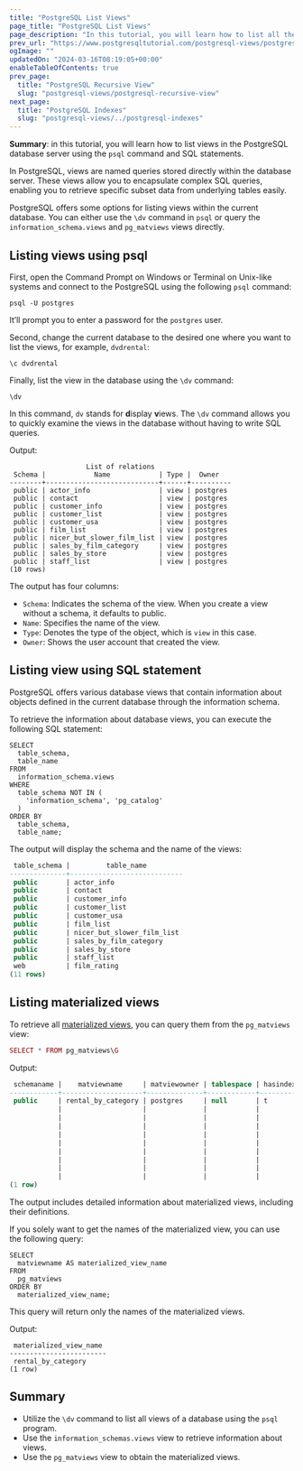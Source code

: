```yaml
---
title: "PostgreSQL List Views"
page_title: "PostgreSQL List Views"
page_description: "In this tutorial, you will learn how to list all the views in the current database in PostgreSQL using psql or SQL."
prev_url: "https://www.postgresqltutorial.com/postgresql-views/postgresql-list-views/"
ogImage: ""
updatedOn: "2024-03-16T08:19:05+00:00"
enableTableOfContents: true
prev_page: 
  title: "PostgreSQL Recursive View"
  slug: "postgresql-views/postgresql-recursive-view"
next_page: 
  title: "PostgreSQL Indexes"
  slug: "postgresql-views/../postgresql-indexes"
---
```





**Summary**: in this tutorial, you will learn how to list views in the PostgreSQL database server using the `psql` command and SQL statements.

In PostgreSQL, views are named queries stored directly within the database server. These views allow you to encapsulate complex SQL queries, enabling you to retrieve specific subset data from underlying tables easily.

PostgreSQL offers some options for listing views within the current database. You can either use the `\dv` command in `psql` or query the `information_schema.views` and `pg_matviews` views directly.


## Listing views using psql

First, open the Command Prompt on Windows or Terminal on Unix\-like systems and connect to the PostgreSQL using the following `psql` command:


```plaintextsql
psql -U postgres
```
It’ll prompt you to enter a password for the `postgres` user.

Second, change the current database to the desired one where you want to list the views, for example, `dvdrental`:


```plaintext
\c dvdrental
```
Finally, list the view in the database using the `\dv` command:


```plaintext
\dv
```
In this command, `dv` stands for **d**isplay **v**iews. The `\dv` command allows you to quickly examine the views in the database without having to write SQL queries.

Output:


```plaintext
                   List of relations
 Schema |            Name            | Type |  Owner
--------+----------------------------+------+----------
 public | actor_info                 | view | postgres
 public | contact                    | view | postgres
 public | customer_info              | view | postgres
 public | customer_list              | view | postgres
 public | customer_usa               | view | postgres
 public | film_list                  | view | postgres
 public | nicer_but_slower_film_list | view | postgres
 public | sales_by_film_category     | view | postgres
 public | sales_by_store             | view | postgres
 public | staff_list                 | view | postgres
(10 rows)
```
The output has four columns:

* `Schema`: Indicates the schema of the view. When you create a view without a schema, it defaults to public.
* `Name`: Specifies the name of the view.
* `Type`: Denotes the type of the object, which is `view` in this case.
* `Owner`: Shows the user account that created the view.


## Listing view using SQL statement

PostgreSQL offers various database views that contain information about objects defined in the current database through the information schema.

To retrieve the information about database views, you can execute the following SQL statement:


```plaintext
SELECT 
  table_schema, 
  table_name
FROM 
  information_schema.views 
WHERE 
  table_schema NOT IN (
    'information_schema', 'pg_catalog'
  ) 
ORDER BY 
  table_schema, 
  table_name;
```
The output will display the schema and the name of the views:


```sql
 table_schema |         table_name
--------------+----------------------------
 public       | actor_info
 public       | contact
 public       | customer_info
 public       | customer_list
 public       | customer_usa
 public       | film_list
 public       | nicer_but_slower_film_list
 public       | sales_by_film_category
 public       | sales_by_store
 public       | staff_list
 web          | film_rating
(11 rows)
```

## Listing materialized views

To retrieve all [materialized views](postgresql-materialized-views), you can query them from the `pg_matviews` view:


```php
SELECT * FROM pg_matviews\G
```
Output:


```sql
 schemaname |    matviewname     | matviewowner | tablespace | hasindexes | ispopulated |                          definition
------------+--------------------+--------------+------------+------------+-------------+---------------------------------------------------------------
 public     | rental_by_category | postgres     | null       | t          | t           |  SELECT c.name AS category,                                  +
            |                    |              |            |            |             |     sum(p.amount) AS total_sales                             +
            |                    |              |            |            |             |    FROM (((((payment p                                       +
            |                    |              |            |            |             |      JOIN rental r ON ((p.rental_id = r.rental_id)))         +
            |                    |              |            |            |             |      JOIN inventory i ON ((r.inventory_id = i.inventory_id)))+
            |                    |              |            |            |             |      JOIN film f ON ((i.film_id = f.film_id)))               +
            |                    |              |            |            |             |      JOIN film_category fc ON ((f.film_id = fc.film_id)))    +
            |                    |              |            |            |             |      JOIN category c ON ((fc.category_id = c.category_id)))  +
            |                    |              |            |            |             |   GROUP BY c.name                                            +
            |                    |              |            |            |             |   ORDER BY (sum(p.amount)) DESC;
(1 row)
```
The output includes detailed information about materialized views, including their definitions.

If you solely want to get the names of the materialized view, you can use the following query:


```
SELECT 
  matviewname AS materialized_view_name 
FROM 
  pg_matviews 
ORDER BY 
  materialized_view_name;
```
This query will return only the names of the materialized views.

Output:


```
 materialized_view_name
------------------------
 rental_by_category
(1 row)

```

## Summary

* Utilize the `\dv` command to list all views of a database using the `psql` program.
* Use the `information_schemas.views` view to retrieve information about views.
* Use the `pg_matviews` view to obtain the materialized views.

